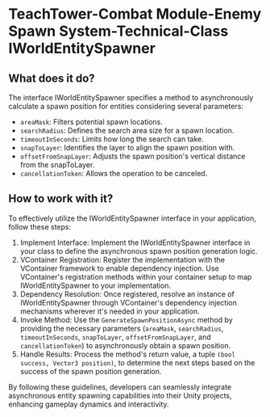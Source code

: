 TeachTower-Combat Module-Enemy Spawn System-Technical-Class IWorldEntitySpawner
===================================================================================

What does it do?
----------------

The interface IWorldEntitySpawner specifies a method to asynchronously calculate a spawn position for entities considering several parameters:

-   `areaMask`: Filters potential spawn locations.
-   `searchRadius`: Defines the search area size for a spawn location.
-   `timeoutInSeconds`: Limits how long the search can take.
-   `snapToLayer`: Identifies the layer to align the spawn position with.
-   `offsetFromSnapLayer`: Adjusts the spawn position's vertical distance from the snapToLayer.
-   `cancellationToken`: Allows the operation to be canceled.

How to work with it?
--------------------

To effectively utilize the IWorldEntitySpawner interface in your application, follow these steps:

1.  Implement Interface: Implement the IWorldEntitySpawner interface in your class to define the asynchronous spawn position generation logic.
2.  VContainer Registration: Register the implementation with the VContainer framework to enable dependency injection. Use VContainer's registration methods within your container setup to map IWorldEntitySpawner to your implementation.
3.  Dependency Resolution: Once registered, resolve an instance of IWorldEntitySpawner through VContainer's dependency injection mechanisms wherever it's needed in your application.
4.  Invoke Method: Use the `GenerateSpawnPositionAsync` method by providing the necessary parameters (`areaMask`, `searchRadius`, `timeoutInSeconds`, `snapToLayer`, `offsetFromSnapLayer`, and `cancellationToken`) to asynchronously obtain a spawn position.
5.  Handle Results: Process the method's return value, a tuple `(bool success, Vector3 position)`, to determine the next steps based on the success of the spawn position generation.

By following these guidelines, developers can seamlessly integrate asynchronous entity spawning capabilities into their Unity projects, enhancing gameplay dynamics and interactivity.